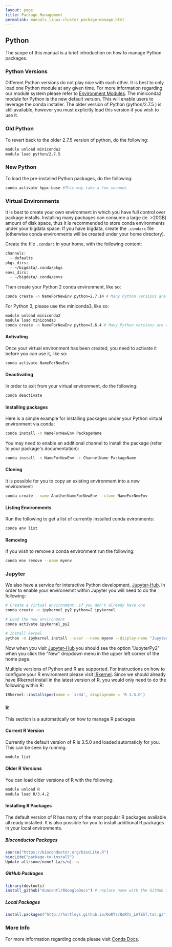 ```yaml
---
layout: page
title: Package Management
permalink: manuals_linux-cluster_package-manage.html
---
```


## Python
The scope of this manual is a brief introduction on how to manage Python packages.

### Python Versions
Different Python versions do not play nice with each other. It is best to only load one Python module at any given time.
For more information regarding our module system please refer to [Environment Modules](manuals_linux-cluster_start.html#modules).
The miniconda2 module for Python is the new default version. This will enable users to leverage the conda installer.
The older version of Python (python/2.7.5 ) is still available, however you must explicitly load this version if you wish to use it.

### Old Python
To revert back to the older 2.7.5 version of python, do the following:

```bash
module unload miniconda2
module load python/2.7.5
```

### New Python
To load the pre-installed Python packages, do the following:

```bash
conda activate hppc-base #This may take a few seconds
```

### Virtual Environments
It is best to create your own environment in which you have full control over package installs.
Installing many packages can consume a large (ie. >20GB) amount of disk space, thus it is recommended to store conda environments under your bigdata space.
If you have bigdata, create the `.condarc` file (otherwise conda environments will be created under your home directory).

 Create the file `.condarc` in your home, with the following content:
```bash
channels:
  - defaults
pkgs_dirs:
  - ~/bigdata/.conda/pkgs
envs_dirs:
  - ~/bigdata/.conda/envs
```

Then create your Python 2 conda environment, like so:

```bash
conda create -n NameForNewEnv python=2.7.14 # Many Python versions are available
```

For Python 3, please use the miniconda3, like so:

```bash
module unload miniconda2
module load miniconda3
conda create -n NameForNewEnv python=3.6.4 # Many Python versions are available
```

#### Activating
Once your virtual environment has been created, you need to activate it before you can use it, like so:

```bash
conda activate NameForNewEnv
```

#### Deactivating
In order to exit from your virtual environment, do the following:

```bash
conda deactivate
```

#### Installing packages
Here is a simple example for installing packages under your Python virtual environment via conda:

```bash
conda install -n NameForNewEnv PackageName
```

You may need to enable an additional channel to install the package (refer to your package's documentation):

```bash
conda install -n NameForNewEnv -c ChannelName PackageName
```

#### Cloning
It is possible for you to copy an existing environment into a new environment:

```bash
conda create --name AnotherNameForNewEnv --clone NameForNewEnv
```

#### Listing Environments
Run the following to get a list of currently installed conda evironments:

```bash
conda env list
```

#### Removing
If you wish to remove a conda environment run the following:

```bash
conda env remove --name myenv
```

### Jupyter
We also have a service for interactive Python development, [Jupyter-Hub](https://jupyter.hpcc.ucr.edu).
In order to enable your environemnt within Jupyter you will need to do the following:

```bash
# Create a virtual environment, if you don't already have one
conda create -n ipykernel_py2 python=2 ipykernel

# Load the new environment
conda activate ipykernel_py2

# Install kernel
python -m ipykernel install --user --name myenv --display-name "JupyterPy2"
```

Now when you visit [Jupyter-Hub](https://jupyter.hpcc.ucr.edu) you should see the option "JupyterPy2" when you click the "New" dropdown menu in the upper left corner of the home page.

Multiple versions of Python and R are supported.
For instructions on how to configure your R environment please visit [IRkernel](https://github.com/IRkernel/IRkernel).
Since we should already have IRkernel install in the latest version of R, you would only need to do the following within R:

```R
IRkernel::installspec(name = 'ir44', displayname = 'R 3.5.0')
```

### R
This section is a automatically on how to manage R packages

#### Current R Version
Currently the default version of R is 3.5.0 and loaded automaticly for you.
This can be seen by running:

```bash
module list
```

#### Older R Versions
You can load older versions of R with the following:

```bash
module unload R
module load R/3.4.2
```

#### Installing R Packages
The default version of R has many of the most popular R packages available all ready installed.
It is also possible for you to install additional R packages in your local environments. 

##### Bioconductor Packages

```R
source("https://bioconductor.org/biocLite.R")
biocLite("package-to-install")
Update all/some/none? [a/s/n]: n
```

##### GitHub Packages

```R
library(devtools)
install_github("duncantl/RGoogleDocs") # replace name with the GitHub account/repo
```

##### Local Packages

```R
install.packages("http://hartleys.github.io/QoRTs/QoRTs_LATEST.tar.gz",repos=NULL,type="source") # replace URL with your URL or local path to your .tar.gz file
```

### More Info
For more information regarding conda please visit [Conda Docs](https://conda.io/docs/user-guide/).

